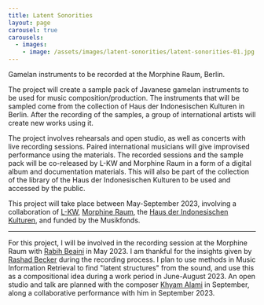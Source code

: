 ```yaml
---
title: Latent Sonorities
layout: page
carousel: true
carousels:
  - images:
    - image: /assets/images/latent-sonorities/latent-sonorities-01.jpg
---
```


<figcaption>Gamelan instruments to be recorded at the Morphine Raum, Berlin.</figcaption>

The project will create a sample pack of Javanese gamelan instruments to be used for music composition/production. The instruments that will be sampled come from the collection of Haus der Indonesischen Kulturen in Berlin. After the recording of the samples, a group of international artists will create new works using it.

The project involves rehearsals and open studio, as well as concerts with live recording sessions. Paired international musicians will give improvised performance using the materials. The recorded sessions and the sample pack will be co-released by L-KW and Morphine Raum in a form of a digital album and documentation materials. This will also be part of the collection of the library of the Haus der Indonesischen Kulturen to be used and accessed by the public.

This project will take place between May-September 2023, involving a collaboration of [L-KW](https://l-kw.bandcamp.com/), [Morphine Raum](http://morphinerecords.com/), the [Haus der Indonesischen Kulturen](https://www.facebook.com/RBI.Berlin/), and funded by the Musikfonds.

***

For this project, I will be involved in the recording session at the Morphine Raum with [Rabih Beaini](https://www.goethe.de/prj/nus/en/ats/rab.html) in May 2023. I am thankful for the insights given by [Rashad Becker](https://rashadbecker.bandcamp.com/album/traditional-music-of-notional-species-vol-ii) during the recording process. I plan to use methods in Music Information Retrieval to find "latent structures" from the sound, and use this as a compositional idea during a work period in June-August 2023. An open studio and talk are planned with the composer [Khyam Alami](https://khyamallami.com/) in September, along a collaborative performance with him in September 2023.
